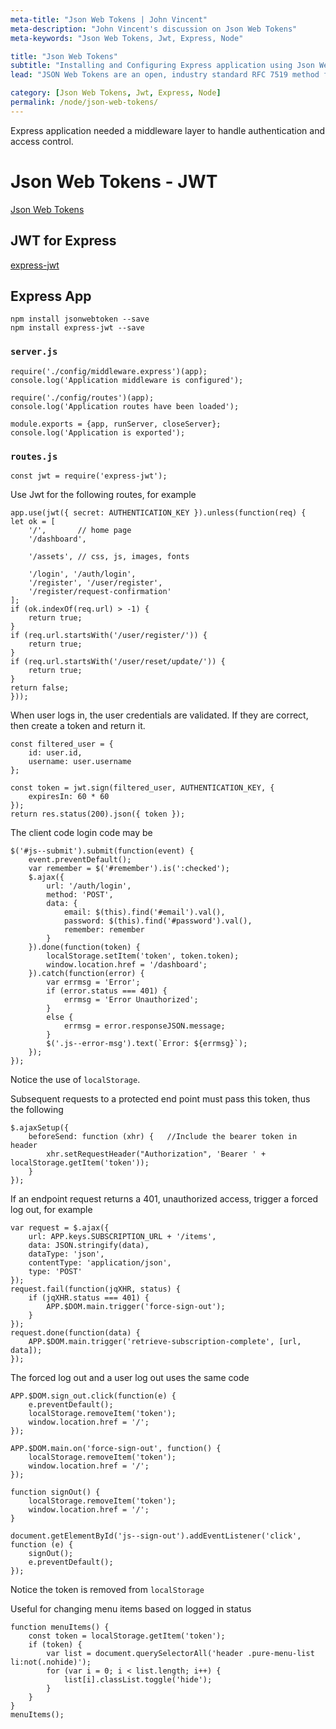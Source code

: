 ```yaml
---
meta-title: "Json Web Tokens | John Vincent"
meta-description: "John Vincent's discussion on Json Web Tokens"
meta-keywords: "Json Web Tokens, Jwt, Express, Node"

title: "Json Web Tokens"
subtitle: "Installing and Configuring Express application using Json Web Tokens"
lead: "JSON Web Tokens are an open, industry standard RFC 7519 method for representing claims securely between two parties."

category: [Json Web Tokens, Jwt, Express, Node]
permalink: /node/json-web-tokens/
---
```


Express application needed a middleware layer to handle authentication and access control.

<!-- end -->

# Json Web Tokens - JWT

[Json Web Tokens](https://jwt.io/)

## JWT for Express

[express-jwt](https://www.npmjs.com/package/express-jwt)

## Express App

```
npm install jsonwebtoken --save
npm install express-jwt --save
```

### `server.js`

```
require('./config/middleware.express')(app);
console.log('Application middleware is configured');

require('./config/routes')(app);
console.log('Application routes have been loaded');

module.exports = {app, runServer, closeServer};
console.log('Application is exported');
```

### `routes.js`

```
const jwt = require('express-jwt');
```

Use Jwt for the following routes, for example

```
app.use(jwt({ secret: AUTHENTICATION_KEY }).unless(function(req) {
let ok = [
	'/',       // home page
	'/dashboard',
	
	'/assets', // css, js, images, fonts
	
	'/login', '/auth/login',
	'/register', '/user/register',
	'/register/request-confirmation'
];
if (ok.indexOf(req.url) > -1) {
    return true;
}
if (req.url.startsWith('/user/register/')) {
    return true;
}
if (req.url.startsWith('/user/reset/update/')) {
    return true;
}
return false;
}));
``` 

When user logs in, the user credentials are validated. If they are correct, then create a token and return it.

```
const filtered_user = {
    id: user.id,
    username: user.username
};

const token = jwt.sign(filtered_user, AUTHENTICATION_KEY, { 
    expiresIn: 60 * 60
});
return res.status(200).json({ token });
```

The client code login code may be

```
$('#js--submit').submit(function(event) {
    event.preventDefault();
    var remember = $('#remember').is(':checked');
    $.ajax({
        url: '/auth/login',
        method: 'POST',
        data: {
            email: $(this).find('#email').val(),
            password: $(this).find('#password').val(),
            remember: remember
        }
    }).done(function(token) {
        localStorage.setItem('token', token.token);
        window.location.href = '/dashboard';
    }).catch(function(error) {
        var errmsg = 'Error';
        if (error.status === 401) {
            errmsg = 'Error Unauthorized';
        }
        else {
            errmsg = error.responseJSON.message;
        }
        $('.js--error-msg').text(`Error: ${errmsg}`);
    });
});
```

Notice the use of `localStorage`.


Subsequent requests to a protected end point must pass this token, thus the following

```
$.ajaxSetup({
    beforeSend: function (xhr) {   //Include the bearer token in header
        xhr.setRequestHeader("Authorization", 'Bearer ' + localStorage.getItem('token'));
    }
});
```

If an endpoint request returns a 401, unauthorized access, trigger a forced log out, for example

```
var request = $.ajax({
    url: APP.keys.SUBSCRIPTION_URL + '/items',
    data: JSON.stringify(data),
    dataType: 'json',
    contentType: 'application/json',
    type: 'POST'
});
request.fail(function(jqXHR, status) {
    if (jqXHR.status === 401) {
        APP.$DOM.main.trigger('force-sign-out');
    }
});
request.done(function(data) {
    APP.$DOM.main.trigger('retrieve-subscription-complete', [url, data]);
});
```

The forced log out and a user log out uses the same code

```
APP.$DOM.sign_out.click(function(e) {
    e.preventDefault();
    localStorage.removeItem('token');
    window.location.href = '/';
});

APP.$DOM.main.on('force-sign-out', function() {
    localStorage.removeItem('token');
    window.location.href = '/';
});
```

```
function signOut() {
    localStorage.removeItem('token');
    window.location.href = '/';
}
   
document.getElementById('js--sign-out').addEventListener('click', function (e) {
    signOut();
    e.preventDefault();
});
```

Notice the token is removed from `localStorage`

Useful for changing menu items based on logged in status

```
function menuItems() {
    const token = localStorage.getItem('token');
    if (token) {
        var list = document.querySelectorAll('header .pure-menu-list li:not(.nohide)');
        for (var i = 0; i < list.length; i++) {
            list[i].classList.toggle('hide');
        }
    }
}
menuItems();
```








